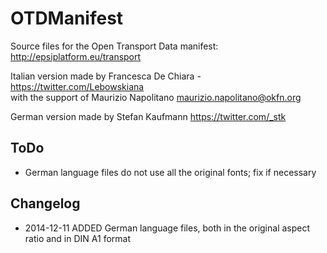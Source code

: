 OTDManifest
===========

Source files for the Open Transport Data manifest: http://epsiplatform.eu/transport

Italian version made by Francesca De Chiara - https://twitter.com/Lebowskiana<br>
with the support of Maurizio Napolitano <maurizio.napolitano@okfn.org>

German version made by Stefan Kaufmann https://twitter.com/_stk

ToDo
----
* German language files do not use all the original fonts; fix if necessary

Changelog
---------
* 2014-12-11 ADDED German language files, both in the original aspect ratio and in DIN A1 format
